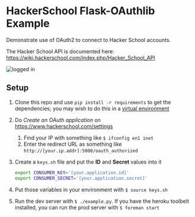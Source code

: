 # HackerSchool Flask-OAuthlib Example

Demonstrate use of OAuth2 to connect to Hacker School accounts.

The Hacker School API is documented here: https://wiki.hackerschool.com/index.php/Hacker_School_API

![logged in](https://raw.github.com/plredmond/flask-oauth-hackerschool-py/master/images/loggedin.png)

## Setup

1. Clone this repo and use `pip install -r requirements` to get the dependencies; you may wish to do this in a [virtual environment](https://docs.python.org/dev/library/venv.html)
1. Do *Create an OAuth application* on https://www.hackerschool.com/settings
   1. Find your IP with something like `$ ifconfig en1 inet`
   2. Enter the redirect URL as something like `http://[your.ip.addr]:5000/oauth_authorized`
2. Create a `keys.sh` file and put the **ID** and **Secret** values into it
   ```bash
   export CONSUMER_KEY='[your.application.id]'
   export CONSUMER_SECRET='[your.application.secret]'
   ```

3. Put those variables in your environment with `$ source keys.sh`
4. Run the dev server with `$ ./example.py`. If you have the heroku toolbelt installed, you can run the prod server with `$ foreman start`
